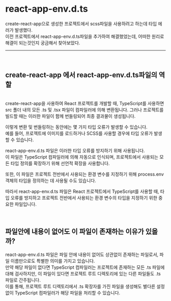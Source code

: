 # react-app-env.d.ts

create-react-app으로 생성한 프로젝트에서 scss파일을 사용하려고 하는데 타입 에러가 발생했다.  
이전 프로젝트에서 react-app-env.d.ts파일을 추가하여 해결했었는데, 어떠한 원리로 해결이 되는것인지 궁금해서 찾아보았다.

---

</br>

## create-react-app 에서 react-app-env.d.ts파일의 역할

</br>
create-react-app을 사용하여 React 프로젝트를 개발할 때, TypeScript를 사용하면 src 폴더 내의 모든 .ts 및 .tsx 파일이 컴파일러에 의해 변환됩니다.  
그러나 프로젝트를 빌드할 때는 이러한 파일이 함께 번들링되어 최종 결과물이 생성됩니다.

이렇게 변환 및 번들링하는 동안에는 몇 가지 타입 오류가 발생할 수 있습니다.  
예를 들어, 프로젝트에 이미지를 로드하거나 SCSS를 사용할 경우에 타입 오류가 발생할 수 있습니다.

react-app-env.d.ts 파일은 이러한 타입 오류를 방지하기 위해 사용됩니다.  
이 파일은 TypeScript 컴파일러에 의해 자동으로 인식되며, 프로젝트에서 사용되는 모든 타입 정의를 확장하기 위해 선언적 확장을 사용합니다.

또한, 이 파일은 프로젝트 전반에서 사용되는 환경 변수를 지정하기 위해 process.env 객체의 타입을 정의하는 데 사용될 수도 있습니다.

따라서 react-app-env.d.ts 파일은 React 프로젝트에서 TypeScript를 사용할 때, 타입 오류를 방지하고 프로젝트 전반에서 사용되는 환경 변수의 타입을 지정하기 위한 중요한 파일입니다.

</br>

## 파일안에 내용이 없어도 이 파일이 존재하는 이유가 있을까?

react-app-env.d.ts 파일은 파일 안에 내용이 없어도 상관없이 존재하는 파일로서, 파일 이름만으로도 특별한 의미를 가지고 있습니다.  
만약 해당 파일이 없다면 TypeScript 컴파일러는 프로젝트에 존재하는 모든 .ts 파일에 대해 검사하지만, 이 파일이 있다면 프로젝트 루트 디렉토리에 있는 다른 파일들도 .ts 파일로 간주됩니다.  
이를 통해, 프로젝트 루트 디렉토리에서 .ts 확장자를 가진 파일을 생성해도 별다른 설정 없이 TypeScript 컴파일러가 해당 파일을 처리할 수 있습니다.
